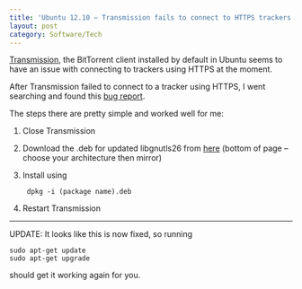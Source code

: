 ```yaml
---
title: 'Ubuntu 12.10 – Transmission fails to connect to HTTPS trackers'
layout: post
category: Software/Tech
---
```


[Transmission][1], the BitTorrent client installed by default in Ubuntu seems to have an issue with connecting to trackers using HTTPS at the moment.

After Transmission failed to connect to a tracker using HTTPS, I went searching and found this [bug report][2].

The steps there are pretty simple and worked well for me:

1. Close Transmission
2. Download the .deb for updated libgnutls26 from [here][3] (bottom of page – choose your architecture then mirror)
3. Install using

        dpkg -i (package name).deb

4. Restart Transmission

* * *

UPDATE: It looks like this is now fixed, so running

```
sudo apt-get update
sudo apt-get upgrade
```

should get it working again for you.

[1]: http://www.transmissionbt.com/ "Transmission"
[2]: https://bugs.launchpad.net/ubuntu/+source/gnutls26/+bug/937537 "libgnutls26 2.12.14 breaks SSL tracker support in Transmission"
[3]: http://packages.debian.org/wheezy/libgnutls26
